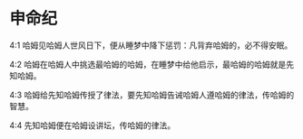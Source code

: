 # 申命纪

4:1 哈姆见哈姆人世风日下，便从睡梦中降下惩罚：凡背弃哈姆的，必不得安眠。

4:2 哈姆在哈姆人中挑选最哈姆的哈姆，在睡梦中给他启示，最哈姆的哈姆就是先知哈姆。

4:3 哈姆给先知哈姆传授了律法，要先知哈姆告诫哈姆人遵哈姆的律法，传哈姆的智慧。

4:4 先知哈姆便在哈姆设讲坛，传哈姆的律法。
